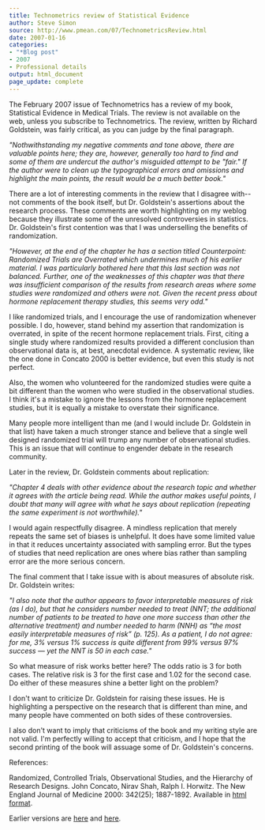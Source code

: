 ```yaml
---
title: Technometrics review of Statistical Evidence
author: Steve Simon
source: http://www.pmean.com/07/TechnometricsReview.html
date: 2007-01-16
categories:
- "*Blog post"
- 2007
- Professional details
output: html_document
page_update: complete
---
```


The February 2007 issue of Technometrics has a review of my book, Statistical Evidence in Medical Trials. The review is not available on the web, unless you subscribe to Technometrics. The review, written by Richard Goldstein, was fairly critical, as you can judge by the final paragraph.

*"Nothwithstanding my negative comments and tone above, there are valuable points here; they are, however, generally too hard to find and some of them are undercut the author's misguided attempt to be "fair." If the author were to clean up the typographical errors and omissions and highlight the main points, the result would be a much better book."*

There are a lot of interesting comments in the review that I disagree with--not comments of the book itself, but Dr. Goldstein's assertions about the research process. These comments are worth highlighting on my weblog because they illustrate some of the unresolved controversies in statistics. Dr. Goldstein's first contention was that I was underselling the benefits of randomization.

*"However, at the end of the chapter he has a section titled Counterpoint: Randomized Trials are Overrated which undermines much of his earlier material. I was particularly bothered here that this last section was not balanced. Further, one of the weaknesses of this chapter was that there was insufficient comparison of the results from research areas where some studies were randomized and others were not. Given the recent press about hormone replacement therapy studies, this seems very odd."*

I like randomized trials, and I encourage the use of randomization whenever possible. I do, however, stand behind my assertion that randomization is overrated, in spite of the recent hormone replacement trials. First, citing a single study where randomized results provided a different conclusion than observational data is, at best, anecdotal evidence. A systematic review, like the one done in Concato 2000 is better evidence, but even this study is not perfect.

Also, the women who volunteered for the randomized studies were quite a bit different than the women who were studied in the observational studies. I think it's a mistake to ignore the lessons from the hormone replacement studies, but it is equally a mistake to overstate their significance.

Many people more intelligent than me (and I would include Dr. Goldstein in that list) have taken a much stronger stance and believe that a single well designed randomized trial will trump any number of observational studies. This is an issue that will continue to engender debate in the research community.

Later in the review, Dr. Goldstein comments about replication:

*"Chapter 4 deals with other evidence about the research topic and whether it agrees with the article being read. While the author makes useful points, I doubt that many will agree with what he says about replication (repeating the same experiment is not worthwhile)."*

I would again respectfully disagree. A mindless replication that merely repeats the same set of biases is unhelpful. It does have some limited value in that it reduces uncertainty associated with sampling error. But the types of studies that need replication are ones where bias rather than sampling error are the more serious concern.

The final comment that I take issue with is about measures of absolute risk. Dr. Goldstein writes:

*"I also note that the author appears to favor interpretable measures of risk (as I do), but that he considers number needed to treat (NNT; the additional number of patients to be treated to have one more success than other the alternative treatment) and number needed to harm (NNH) as “the most easily interpretable measures of risk” (p. 125). As a patient, I do not agree: for me, 3% versus 1% success is quite different from 99% versus 97% success — yet the NNT is 50 in each case."*

So what measure of risk works better here? The odds ratio is 3 for both cases. The relative risk is 3 for the first case and 1.02 for the second case. Do either of these measures shine a better light on the problem?

I don't want to criticize Dr. Goldstein for raising these issues. He is highlighting a perspective on the research that is different than mine, and many people have commented on both sides of these controversies.

I also don't want to imply that criticisms of the book and my writing style are not valid. I'm perfectly willing to accept that criticism, and I hope that the second printing of the book will assuage some of Dr. Goldstein's concerns.

References:

Randomized, Controlled Trials, Observational Studies, and the Hierarchy of Research Designs. John Concato, Nirav Shah, Ralph I. Horwitz. The New England Journal of Medicine 2000: 342(25); 1887-1892. Available in [html format][co00].

Earlier versions are [here][sim1] and [here][sim2].

[sim1]: http://www.pmean.com/07/TeachingStatistics.html
[sim2]: http://new.pmean.com/technometrics-review/

[co00]: https://www.nejm.org/doi/10.1056/NEJM200006223422507
